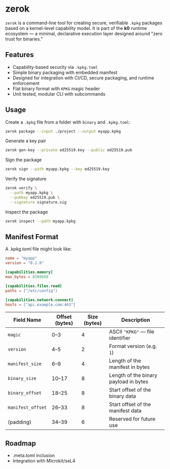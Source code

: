 
# zerok

`zerok` is a command-line tool for creating secure, verifiable `.kpkg` packages based on a kernel-level capability model. It is part of the **k0** runtime ecosystem — a minimal, declarative execution layer designed around "zero trust for binaries."

## Features

- Capability-based security via `.kpkg.toml`
- Simple binary packaging with embedded manifest
- Designed for integration with CI/CD, secure packaging, and runtime enforcement
- Flat binary format with `KPKG` magic header
- Unit tested, modular CLI with subcommands

## Usage

Create a `.kpkg` file from a folder with `binary` and `.kpkg.toml`:

```bash
zerok package --input ./project --output myapp.kpkg
```
Generate a key pair
```bash
zerok gen-key --private ed25519.key --public ed25519.pub
```
Sign the package
```bash
zerok sign --path myapp.kpkg --key ed25519.key
```
Verify the signature
```bash
zerok verify \
  --path myapp.kpkg \
  --pubkey ed25519.pub \
  --signature signature.sig
```
Inspect the package
```bash
zerok inspect --path myapp.kpkg
```
## Manifest Format
A .kpkg.toml file might look like:

```toml
name = "myapp"
version = "0.1.0"

[capabilities.memory]
max_bytes = 8388608

[capabilities.files.read]
paths = ["/etc/config"]

[capabilities.network.connect]
hosts = ["api.example.com:443"]
```
 
| Field Name        | Offset (bytes) | Size (bytes) | Description                           |
| ----------------- | -------------- | ------------ | ------------------------------------- |
| `magic`           | 0–3            | 4            | ASCII `"KPKG"` — file identifier      |
| `version`         | 4–5            | 2            | Format version (e.g. `1`)             |
| `manifest_size`   | 6–9            | 4            | Length of the manifest in bytes       |
| `binary_size`     | 10–17          | 8            | Length of the binary payload in bytes |
| `binary_offset`   | 18–25          | 8            | Start offset of the binary data       |
| `manifest_offset` | 26–33          | 8            | Start offset of the manifest data     |
| (padding)         | 34–39          | 6            | Reserved for future use               |

## Roadmap
- .meta.toml inclusion
- Integration with Microkit/seL4
